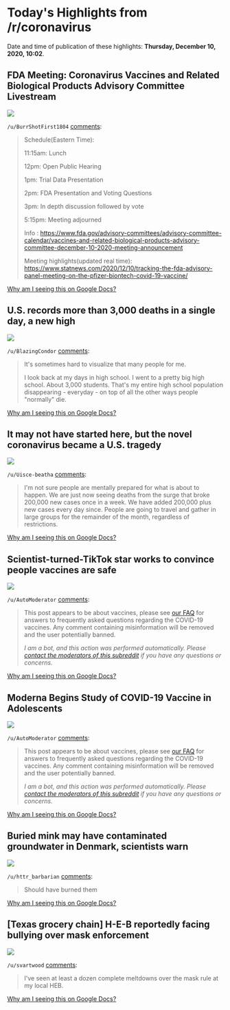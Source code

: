 # Today's Highlights from /r/coronavirus

Date and time of publication of these highlights: **Thursday, December 10, 2020, 10:02**.

## FDA Meeting: Coronavirus Vaccines and Related Biological Products Advisory Committee Livestream

<img src="https://youtu.be/owveMJBTc2I">

`/u/BurrShotFirst1804` [comments](https://www.reddit.com/r/Coronavirus/comments/kagant/fda_meeting_coronavirus_vaccines_and_related/):

> Schedule(Eastern Time):
> 
> 11:15am: Lunch
> 
> 12pm: Open Public Hearing
> 
> 1pm: Trial Data Presentation
> 
> 2pm: FDA Presentation and Voting Questions
> 
> 3pm: In depth discussion followed by vote
> 
> 5:15pm: Meeting adjourned
> 
> Info : https://www.fda.gov/advisory-committees/advisory-committee-calendar/vaccines-and-related-biological-products-advisory-committee-december-10-2020-meeting-announcement
> 
> Meeting highlights(updated real time): https://www.statnews.com/2020/12/10/tracking-the-fda-advisory-panel-meeting-on-the-pfizer-biontech-covid-19-vaccine/

[Why am I seeing this on Google Docs?](https://docs.google.com/document/d/1Dc6We63vOXIZsc0op-Bt4abqkYjXzOigalQqFxmvvbM/edit?usp=sharing)

## U.S. records more than 3,000 deaths in a single day, a new high

<img src="https://www.washingtonpost.com/nation/2020/12/09/coronavirus-covid-live-updates-us/">

`/u/BlazingCondor` [comments](https://www.reddit.com/r/Coronavirus/comments/ka426t/us_records_more_than_3000_deaths_in_a_single_day/):

> It's sometimes hard to visualize that many people for me.
> 
> I look back at my days in high school.  I went to a pretty big high school.  About 3,000 students.  That's my entire high school population disappearing - everyday - on top of all the other ways people "normally" die.

[Why am I seeing this on Google Docs?](https://docs.google.com/document/d/1Dc6We63vOXIZsc0op-Bt4abqkYjXzOigalQqFxmvvbM/edit?usp=sharing)

## It may not have started here, but the novel coronavirus became a U.S. tragedy

<img src="https://www.usatoday.com/in-depth/news/2020/12/10/how-u-s-failed-meet-coronavirus-pandemic-challenge/3507121001/">

`/u/Uisce-beatha` [comments](https://www.reddit.com/r/Coronavirus/comments/kagn8t/it_may_not_have_started_here_but_the_novel/):

> I'm not sure people are mentally prepared for what is about to happen. We are just now seeing deaths from the surge that broke 200,000 new cases once in a week. We have added 200,000 plus new cases every day since. People are going to travel and gather in large groups for the remainder of the month, regardless of restrictions.

[Why am I seeing this on Google Docs?](https://docs.google.com/document/d/1Dc6We63vOXIZsc0op-Bt4abqkYjXzOigalQqFxmvvbM/edit?usp=sharing)

## Scientist-turned-TikTok star works to convince people vaccines are safe

<img src="https://www.cbsnews.com/video/scientist-turned-tiktok-star-works-to-convince-people-vaccines-are-safe/">

`/u/AutoModerator` [comments](https://www.reddit.com/r/Coronavirus/comments/kah2sk/scientistturnedtiktok_star_works_to_convince/):

> This post appears to be about vaccines, please see [our FAQ](https://www.reddit.com/r/Coronavirus/wiki/faq#wiki_where_can_i_find_information_about_the_mechanism_and_progress_of_vaccines.3F) for answers to frequently asked questions regarding the COVID-19 vaccines. Any comment containing misinformation will be removed and the user potentially banned.
> 
> 
> *I am a bot, and this action was performed automatically. Please [contact the moderators of this subreddit](/message/compose/?to=/r/Coronavirus) if you have any questions or concerns.*

[Why am I seeing this on Google Docs?](https://docs.google.com/document/d/1Dc6We63vOXIZsc0op-Bt4abqkYjXzOigalQqFxmvvbM/edit?usp=sharing)

## Moderna Begins Study of COVID-19 Vaccine in Adolescents

<img src="https://www.usnews.com/news/world/articles/2020-12-10/moderna-begins-study-of-covid-19-vaccine-in-adolescents">

`/u/AutoModerator` [comments](https://www.reddit.com/r/Coronavirus/comments/kaelry/moderna_begins_study_of_covid19_vaccine_in/):

> This post appears to be about vaccines, please see [our FAQ](https://www.reddit.com/r/Coronavirus/wiki/faq#wiki_where_can_i_find_information_about_the_mechanism_and_progress_of_vaccines.3F) for answers to frequently asked questions regarding the COVID-19 vaccines. Any comment containing misinformation will be removed and the user potentially banned.
> 
> 
> *I am a bot, and this action was performed automatically. Please [contact the moderators of this subreddit](/message/compose/?to=/r/Coronavirus) if you have any questions or concerns.*

[Why am I seeing this on Google Docs?](https://docs.google.com/document/d/1Dc6We63vOXIZsc0op-Bt4abqkYjXzOigalQqFxmvvbM/edit?usp=sharing)

## Buried mink may have contaminated groundwater in Denmark, scientists warn

<img src="https://www.independent.co.uk/news/world/europe/mink-denmark-buried-water-coronavirus-b1769325.html">

`/u/httr_barbarian` [comments](https://www.reddit.com/r/Coronavirus/comments/kafqmr/buried_mink_may_have_contaminated_groundwater_in/):

> Should have burned them

[Why am I seeing this on Google Docs?](https://docs.google.com/document/d/1Dc6We63vOXIZsc0op-Bt4abqkYjXzOigalQqFxmvvbM/edit?usp=sharing)

## [Texas grocery chain] H-E-B reportedly facing bullying over mask enforcement

<img src="https://www.kvue.com/article/news/local/h-e-b-mask-enforcement-bullying-report/269-3668bba6-cdc3-4f94-96c2-56216503fd81">

`/u/svartwood` [comments](https://www.reddit.com/r/Coronavirus/comments/kadund/texas_grocery_chain_heb_reportedly_facing/):

> I've seen at least a dozen complete meltdowns over the mask rule at my local HEB.

[Why am I seeing this on Google Docs?](https://docs.google.com/document/d/1Dc6We63vOXIZsc0op-Bt4abqkYjXzOigalQqFxmvvbM/edit?usp=sharing)

